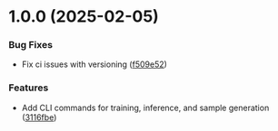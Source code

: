 # 1.0.0 (2025-02-05)


### Bug Fixes

* Fix ci issues with versioning ([f509e52](https://github.com/John15321/flatcar-ai-gpu-demo-pytorch/commit/f509e528c630a46a07a8c542ab351b2b25515545))


### Features

* Add CLI commands for training, inference, and sample generation ([3116fbe](https://github.com/John15321/flatcar-ai-gpu-demo-pytorch/commit/3116fbead375cb436908d0640e0d74ee3e54b4bd))
